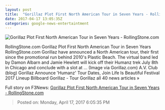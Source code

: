 ```yaml
---
layout: post
title:  "Gorillaz Plot First North American Tour in Seven Years - RollingStone.com"
date: 2017-04-17 13:05:35Z
categories: google-news-entertaintment
---
```


![Gorillaz Plot First North American Tour in Seven Years - RollingStone.com](http://img.wennermedia.com/social/rs-gorillaz-aa9e32f4-d0e6-4e29-978f-7cc21e123864.jpg)

RollingStone.com Gorillaz Plot First North American Tour in Seven Years RollingStone.com Gorillaz have announced a North American tour, their first since the promotional run behind 2010's Plastic Beach. The virtual band led by Damon Albarn and Jamie Hewlett will kick off their Humanz trek July 8th in Chicago and conclude with a slot at ... (Image via Gorillaz.com) A.V. Club (blog) Gorillaz Announce 'Humanz' Tour Dates, Join Life Is Beautiful Festival 2017 Lineup Billboard Gorillaz - Tour Gorillaz all 40 news articles »


Full story on F3News: [Gorillaz Plot First North American Tour in Seven Years - RollingStone.com](http://www.f3nws.com/n/pQN2NE)

> Posted on: Monday, April 17, 2017 6:05:35 PM
